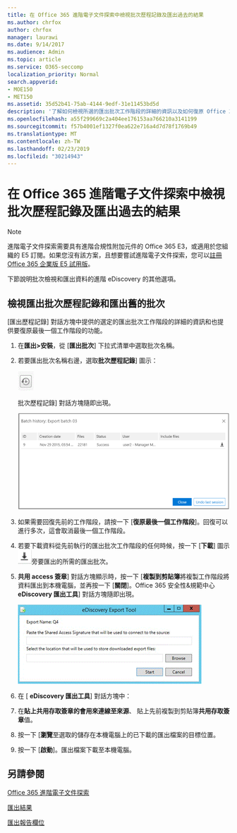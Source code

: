 ```yaml
---
title: 在 Office 365 進階電子文件探索中檢視批次歷程記錄及匯出過去的結果
ms.author: chrfox
author: chrfox
manager: laurawi
ms.date: 9/14/2017
ms.audience: Admin
ms.topic: article
ms.service: O365-seccomp
localization_priority: Normal
search.appverid:
- MOE150
- MET150
ms.assetid: 35d52b41-75ab-4144-9edf-31e11453bd5d
description: '了解如何檢視所選的匯出批次工作階段的詳細的資訊以及如何復原 Office 365 進階在 eDiscovery 中的最後一個匯出工作階段。  '
ms.openlocfilehash: a55f299669c2a404ee176153aa766210a3141199
ms.sourcegitcommit: f57b4001ef1327f0ea622e716a4d7d78f1769b49
ms.translationtype: MT
ms.contentlocale: zh-TW
ms.lasthandoff: 02/23/2019
ms.locfileid: "30214943"
---
```

# <a name="view-batch-history-and-export-past-results-in-office-365-advanced-ediscovery"></a>在 Office 365 進階電子文件探索中檢視批次歷程記錄及匯出過去的結果

> [!NOTE]
> 進階電子文件探索需要具有進階合規性附加元件的 Office 365 E3，或適用於您組織的 E5 訂閱。如果您沒有該方案，且想要嘗試進階電子文件探索，您可以[註冊 Office 365 企業版 E5 試用版](https://go.microsoft.com/fwlink/p/?LinkID=698279)。 
  
下節說明批次檢視和匯出資料的進階 eDiscovery 的其他選項。 
  
## <a name="viewing-export-batch-history-and-exporting-previous-batches"></a>檢視匯出批次歷程記錄和匯出舊的批次

[匯出歷程記錄] 對話方塊中提供的選定的匯出批次工作階段的詳細的資訊和也提供要復原最後一個工作階段的功能。
  
1. 在**匯出\>安裝**，從 [**匯出批次**] 下拉式清單中選取批次名稱。 
    
2. 若要匯出批次名稱右邊，選取**批次歷程記錄**] 圖示： 
    
    ![匯出批次歷程記錄圖示](media/a14f6ef9-0c3c-4851-b65d-9380f2d8a38a.gif)
  
    批次歷程記錄] 對話方塊隨即出現。
    
    ![匯出批次歷程記錄](media/04c5b75c-348c-491d-b4fe-716659333890.png)
  
3. 如果需要回復先前的工作階段，請按一下 [**復原最後一個工作階段**]。回復可以進行多次，這會取消最後一個工作階段。
    
4. 若要下載資料從先前執行的匯出批次工作階段的任何時候，按一下 [**下載**] 圖示![匯出批次歷程記錄下載圖示](media/de69b920-a6ac-4ddb-b93e-e1cc5888e6c4.gif)旁要匯出的所需的匯出批次。 
    
5. **共用 access 簽章**] 對話方塊顯示時，按一下 [**複製到剪貼簿**將複製工作階段將資料匯出到本機電腦，並再按一下 [**關閉**]。Office 365 安全性&amp;規範中心**eDiscovery 匯出工具**] 對話方塊隨即出現。 
    
    ![匯出 eDiscovery 對話方塊](media/01f79d2d-6da0-45e6-9c6f-ab12347572cb.gif)
  
6. 在 [ **eDiscovery 匯出工具**] 對話方塊中： 
    
1. 在**貼上共用存取簽章的會用來連線至來源**、 貼上先前複製到剪貼簿**共用存取簽章**值。 
    
2. 按一下 [**瀏覽**至選取的儲存在本機電腦上的已下載的匯出檔案的目標位置。 
    
3. 按一下 [**啟動**]。匯出檔案下載至本機電腦。 
    
## <a name="see-also"></a>另請參閱

[Office 365 進階電子文件探索](office-365-advanced-ediscovery.md)
  
[匯出結果](export-results-in-advanced-ediscovery.md)

[匯出報告欄位](export-report-fields-in-advanced-ediscovery.md)

